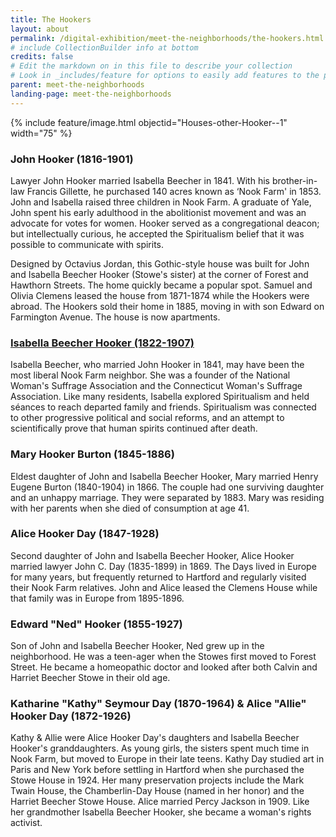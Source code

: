 ```yaml
---
title: The Hookers
layout: about
permalink: /digital-exhibition/meet-the-neighborhoods/the-hookers.html
# include CollectionBuilder info at bottom
credits: false
# Edit the markdown on in this file to describe your collection
# Look in _includes/feature for options to easily add features to the page
parent: meet-the-neighborhoods
landing-page: meet-the-neighborhoods
---
```


{% include feature/image.html objectid="Houses-other-Hooker--1" width="75" %}

### John Hooker (1816-1901) 
Lawyer John Hooker married Isabella Beecher in 1841. With his brother-in-law Francis Gillette, he purchased 140 acres known as ‘Nook Farm' in 1853. John and Isabella raised three children in Nook Farm. A graduate of Yale, John spent his early adulthood in the abolitionist movement and was an advocate for votes for women. Hooker served as a congregational deacon; but intellectually curious, he accepted the Spiritualism belief that it was possible to communicate with spirits. 

Designed by Octavius Jordan, this Gothic-style house was built for John and Isabella Beecher Hooker (Stowe's sister) at the corner of Forest and Hawthorn Streets. The home quickly became a popular spot. Samuel and Olivia Clemens leased the house from 1871-1874 while the Hookers were abroad. The Hookers sold their home in 1885, moving in with son Edward on Farmington Avenue. The house is now apartments. 
 
### [Isabella Beecher Hooker (1822-1907)](http://www.harrietbeecherstowecenter.org/hbs/beecher_family.shtml#08)
Isabella Beecher, who married John Hooker in 1841, may have been the most liberal Nook Farm neighbor. She was a founder of the National Woman's Suffrage Association and the Connecticut Woman's Suffrage Association. Like many residents, Isabella explored Spiritualism and held séances to reach departed family and friends. Spiritualism was connected to other progressive political and social reforms, and an attempt to scientifically prove that human spirits continued after death. 
 
### Mary Hooker Burton (1845-1886) 
Eldest daughter of John and Isabella Beecher Hooker, Mary married Henry Eugene Burton (1840-1904) in 1866. The couple had one surviving daughter and an unhappy marriage. They were separated by 1883. Mary was residing with her parents when she died of consumption at age 41. 
 
### Alice Hooker Day (1847-1928) 
Second daughter of John and Isabella Beecher Hooker, Alice Hooker married lawyer John C. Day (1835-1899) in 1869. The Days lived in Europe for many years, but frequently returned to Hartford and regularly visited their Nook Farm relatives. John and Alice leased the Clemens House while that family was in Europe from 1895-1896. 
 
### Edward "Ned" Hooker (1855-1927) 
Son of John and Isabella Beecher Hooker, Ned grew up in the neighborhood. He was a teen-ager when the Stowes first moved to Forest Street. He became a homeopathic doctor and looked after both Calvin and Harriet Beecher Stowe in their old age. 
 
### Katharine "Kathy" Seymour Day (1870-1964) & Alice "Allie" Hooker Day (1872-1926) 
Kathy & Allie were Alice Hooker Day's daughters and Isabella Beecher Hooker's granddaughters. As young girls, the sisters spent much time in Nook Farm, but moved to Europe in their late teens. Kathy Day studied art in Paris and New York before settling in Hartford when she purchased the Stowe House in 1924. Her many preservation projects include the Mark Twain House, the Chamberlin-Day House (named in her honor) and the Harriet Beecher Stowe House. Alice married Percy Jackson in 1909. Like her grandmother Isabella Beecher Hooker, she became a woman's rights activist. 